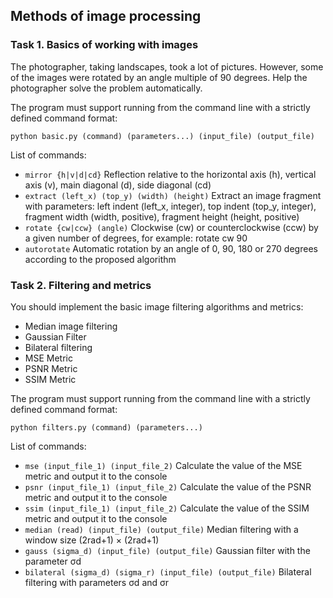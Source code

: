 ## Methods of image processing
### Task 1. Basics of working with images
The photographer, taking landscapes, took a lot of pictures. However, some of the images were rotated by an angle multiple of 90 degrees. Help the photographer solve the problem automatically.

The program must support running from the command line with a strictly defined command format:

```python basic.py (command) (parameters...) (input_file) (output_file)```

List of commands:
* ```mirror {h|v|d|cd}```                               Reflection relative to the horizontal axis (h), vertical axis (v), main diagonal (d), side diagonal (cd)
* ```extract (left_x) (top_y) (width) (height)```       Extract an image fragment with parameters: left indent (left_x, integer), top indent (top_y, integer), fragment width (width, positive), fragment height (height, positive)
* ```rotate {cw|ccw} (angle)```                         Clockwise (cw) or counterclockwise (ccw) by a given number of degrees, for example: rotate cw 90
* ```autorotate```                                      Automatic rotation by an angle of 0, 90, 180 or 270 degrees according to the proposed algorithm

### Task 2. Filtering and metrics
You should implement the basic image filtering algorithms and metrics:
* Median image filtering
* Gaussian Filter
* Bilateral filtering
* MSE Metric
* PSNR Metric
* SSIM Metric

The program must support running from the command line with a strictly defined command format:

```python filters.py (command) (parameters...)```

List of commands:
* ```mse (input_file_1) (input_file_2)```
Calculate the value of the MSE metric and output it to the console
* ```psnr (input_file_1) (input_file_2)```
Calculate the value of the PSNR metric and output it to the console
* ```ssim (input_file_1) (input_file_2)```
Calculate the value of the SSIM metric and output it to the console
* ```median (read) (input_file) (output_file)```
Median filtering with a window size (2rad+1) × (2rad+1)
* ```gauss (sigma_d) (input_file) (output_file)```
 	Gaussian filter with the parameter σd
* ```bilateral (sigma_d) (sigma_r) (input_file) (output_file)```
Bilateral filtering with parameters σd and σr
